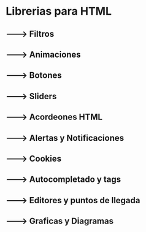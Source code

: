 # Librerias para HTML
## ---> Filtros
## ---> Animaciones
## ---> Botones
## ---> Sliders
## ---> Acordeones HTML
## ---> Alertas y Notificaciones
## ---> Cookies
## ---> Autocompletado y tags
## ---> Editores y puntos de llegada
## ---> Graficas y Diagramas
